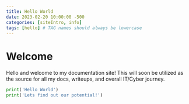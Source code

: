 ```yaml
---
title: Hello World
date: 2023-02-20 10:00:00 -500
categories: [siteIntro, info]
tags: [hello] # TAG names should always be lowercase
---
```


# Welcome

Hello and welcome to my documentation site!  This will soon be utilized as the source for all my docs, writeups, and overall IT/Cyber journey.

```python
print('Hello World')
print('Lets find out our potential!')
```